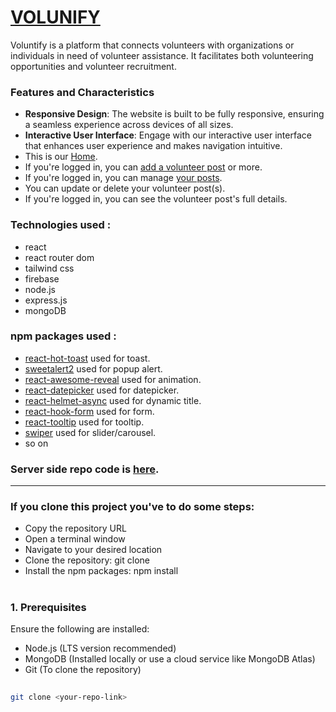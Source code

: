 # [VOLUNIFY](https://volunify-2c546.web.app)

Voluntify is a platform that connects volunteers with organizations or individuals in need of volunteer assistance. It facilitates both volunteering opportunities and volunteer recruitment.

### Features and Characteristics

- **Responsive Design**: The website is built to be fully responsive, ensuring a seamless experience across devices of all sizes.
- **Interactive User Interface**: Engage with our interactive user interface that enhances user experience and makes navigation intuitive.
- This is our [Home](https://volunify-2c546.web.app).
- If you're logged in, you can [add a volunteer post](https://volunify-2c546.web.app/add-volunteer) or more.
- If you're logged in, you can manage [your posts](https://volunify-2c546.web.app/my-posts).
- You can update or delete your volunteer post(s).
- If you're logged in, you can see the volunteer post's full details.

### Technologies used :
- react
- react router dom
- tailwind css
- firebase
- node.js
- express.js
- mongoDB

### npm packages used :
- [react-hot-toast](https://react-hot-toast.com/) used for toast.
- [sweetalert2](https://sweetalert2.github.io/) used for popup alert.
- [react-awesome-reveal](https://www.npmjs.com/package/react-awesome-reveal) used for animation.
- [react-datepicker](https://reactdatepicker.com/) used for datepicker.
- [react-helmet-async](https://www.npmjs.com/package/react-helmet-async) used for dynamic title.
- [react-hook-form](https://react-hook-form.com/) used for form.
- [react-tooltip](https://react-tooltip.com/docs/getting-started) used for tooltip.
- [swiper](https://swiperjs.com/get-started) used for slider/carousel.
- so on

### Server side repo code is [here](https://github.com/mohsinahmedarfat/Volunify-server-side).
---

### If you clone this project you've to do some steps:
- Copy the repository URL
- Open a terminal window
- Navigate to your desired location
- Clone the repository: git clone <URL>
- Install the npm packages: npm install
#
### 1. Prerequisites
Ensure the following are installed:
- Node.js (LTS version recommended)
- MongoDB (Installed locally or use a cloud service like MongoDB Atlas)
- Git (To clone the repository)
##

```bash
git clone <your-repo-link>
